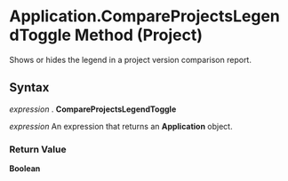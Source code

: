 
# Application.CompareProjectsLegendToggle Method (Project)

Shows or hides the legend in a project version comparison report.


## Syntax

 _expression_ . **CompareProjectsLegendToggle**

 _expression_ An expression that returns an **Application** object.


### Return Value

 **Boolean**

